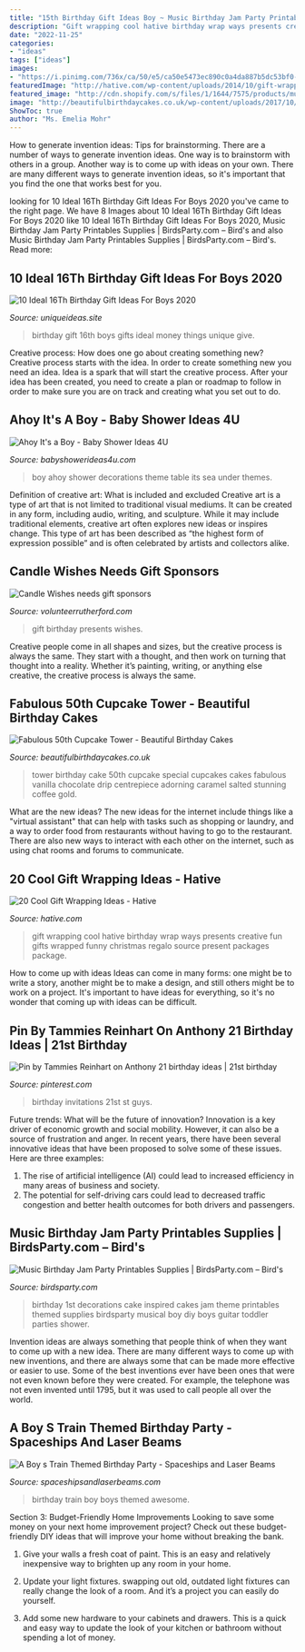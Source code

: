 ```yaml
---
title: "15th Birthday Gift Ideas Boy ~ Music Birthday Jam Party Printables Supplies"
description: "Gift wrapping cool hative birthday wrap ways presents creative fun gifts wrapped funny christmas regalo source present packages package"
date: "2022-11-25"
categories:
- "ideas"
tags: ["ideas"]
images:
- "https://i.pinimg.com/736x/ca/50/e5/ca50e5473ec890c0a4da887b5dc53bf0--st-birthday-invitations--birthday.jpg"
featuredImage: "http://hative.com/wp-content/uploads/2014/10/gift-wrapping-ideas/4-cool-gift-wrapping-ideas.jpg"
featured_image: "http://cdn.shopify.com/s/files/1/1644/7575/products/musical-birthday-cake-guitar-piano-record_1024x1024.png?v=1481200591"
image: "http://beautifulbirthdaycakes.co.uk/wp-content/uploads/2017/10/IMG_1192-768x1024.jpg"
ShowToc: true
author: "Ms. Emelia Mohr"
---
```



How to generate invention ideas: Tips for brainstorming.
There are a number of ways to generate invention ideas. One way is to brainstorm with others in a group. Another way is to come up with ideas on your own. There are many different ways to generate invention ideas, so it's important that you find the one that works best for you.

	

		
looking for 10 Ideal 16Th Birthday Gift Ideas For Boys 2020 you've came to the right page. We have 8 Images about 10 Ideal 16Th Birthday Gift Ideas For Boys 2020 like 10 Ideal 16Th Birthday Gift Ideas For Boys 2020, Music Birthday Jam Party Printables Supplies | BirdsParty.com – Bird&#039;s and also Music Birthday Jam Party Printables Supplies | BirdsParty.com – Bird&#039;s. Read more:
		
    
## 10 Ideal 16Th Birthday Gift Ideas For Boys 2020

<img loading=lazy src="https://www.uniqueideas.site/wp-content/uploads/creative-way-to-give-money-as-a-birthday-gift-gifts-and-things-2.jpg" onerror="this.onerror=null;this.src='https://tse1.mm.bing.net/th?id=OIP.c43two8i_XfT2naRb8Th2QHaJ4&amp;pid=15.1';" alt="10 Ideal 16Th Birthday Gift Ideas For Boys 2020">

_Source: uniqueideas.site_

>birthday gift 16th boys gifts ideal money things unique give. 

	

Creative process: How does one go about creating something new?
Creative process starts with the idea. In order to create something new you need an idea. Idea is a spark that will start the creative process. After your idea has been created, you need to create a plan or roadmap to follow in order to make sure you are on track and creating what you set out to do.

    
## Ahoy It&#039;s A Boy - Baby Shower Ideas 4U

<img loading=lazy src="https://babyshowerideas4u.com/wp-content/uploads/2014/04/ahoy-its-a-boy-baby-shower-ahoy-its-a-boy-decorations-on-the-table-under-the-sea-theme.jpg" onerror="this.onerror=null;this.src='https://tse2.mm.bing.net/th?id=OIP.457GiStxajykugK7-lEXxAHaE7&amp;pid=15.1';" alt="Ahoy It&#039;s a Boy - Baby Shower Ideas 4U">

_Source: babyshowerideas4u.com_

>boy ahoy shower decorations theme table its sea under themes. 

	

Definition of creative art: What is included and excluded
Creative art is a type of art that is not limited to traditional visual mediums. It can be created in any form, including audio, writing, and sculpture. While it may include traditional elements, creative art often explores new ideas or inspires change. This type of art has been described as “the highest form of expression possible” and is often celebrated by artists and collectors alike.

    
## Candle Wishes Needs Gift Sponsors

<img loading=lazy src="http://volunteerrutherford.com/wp-content/uploads/2016/08/Birthday-Presents-box.jpg" onerror="this.onerror=null;this.src='https://tse1.mm.bing.net/th?id=OIP.Iw8htg9IPZaaJIcyR2zR8gHaE8&amp;pid=15.1';" alt="Candle Wishes needs gift sponsors">

_Source: volunteerrutherford.com_

>gift birthday presents wishes. 

	

Creative people come in all shapes and sizes, but the creative process is always the same. They start with a thought, and then work on turning that thought into a reality. Whether it’s painting, writing, or anything else creative, the creative process is always the same.

    
## Fabulous 50th Cupcake Tower - Beautiful Birthday Cakes

<img loading=lazy src="http://beautifulbirthdaycakes.co.uk/wp-content/uploads/2017/10/IMG_1192-768x1024.jpg" onerror="this.onerror=null;this.src='https://tse4.mm.bing.net/th?id=OIP.zcu20uijraf2QM2Is2j3VQHaJ4&amp;pid=15.1';" alt="Fabulous 50th Cupcake Tower - Beautiful Birthday Cakes">

_Source: beautifulbirthdaycakes.co.uk_

>tower birthday cake 50th cupcake special cupcakes cakes fabulous vanilla chocolate drip centrepiece adorning caramel salted stunning coffee gold. 

	

What are the new ideas?
The new ideas for the internet include things like a "virtual assistant" that can help with tasks such as shopping or laundry, and a way to order food from restaurants without having to go to the restaurant. There are also new ways to interact with each other on the internet, such as using chat rooms and forums to communicate.

    
## 20 Cool Gift Wrapping Ideas - Hative

<img loading=lazy src="http://hative.com/wp-content/uploads/2014/10/gift-wrapping-ideas/4-cool-gift-wrapping-ideas.jpg" onerror="this.onerror=null;this.src='https://tse3.mm.bing.net/th?id=OIP.DM290G5GGwFg2ZJmXLjxnAHaLH&amp;pid=15.1';" alt="20 Cool Gift Wrapping Ideas - Hative">

_Source: hative.com_

>gift wrapping cool hative birthday wrap ways presents creative fun gifts wrapped funny christmas regalo source present packages package. 

	

How to come up with ideas
Ideas can come in many forms: one might be to write a story, another might be to make a design, and still others might be to work on a project. It's important to have ideas for everything, so it's no wonder that coming up with ideas can be difficult.

    
## Pin By Tammies Reinhart On Anthony 21 Birthday Ideas | 21st Birthday

<img loading=lazy src="https://i.pinimg.com/736x/ca/50/e5/ca50e5473ec890c0a4da887b5dc53bf0--st-birthday-invitations--birthday.jpg" onerror="this.onerror=null;this.src='https://tse3.mm.bing.net/th?id=OIP._nqu3tZg1w798bMMS7W4oQHaKU&amp;pid=15.1';" alt="Pin by Tammies Reinhart on Anthony 21 birthday ideas | 21st birthday">

_Source: pinterest.com_

>birthday invitations 21st st guys. 

	

Future trends: What will be the future of innovation?
Innovation is a key driver of economic growth and social mobility. However, it can also be a source of frustration and anger. In recent years, there have been several innovative ideas that have been proposed to solve some of these issues. Here are three examples:
1. The rise of artificial intelligence (AI) could lead to increased efficiency in many areas of business and society.
2. The potential for self-driving cars could lead to decreased traffic congestion and better health outcomes for both drivers and passengers.

    
## Music Birthday Jam Party Printables Supplies | BirdsParty.com – Bird&#039;s

<img loading=lazy src="http://cdn.shopify.com/s/files/1/1644/7575/products/musical-birthday-cake-guitar-piano-record_1024x1024.png?v=1481200591" onerror="this.onerror=null;this.src='https://tse3.mm.bing.net/th?id=OIP.eeHqKGvqvrEU1upkL7stvgHaKr&amp;pid=15.1';" alt="Music Birthday Jam Party Printables Supplies | BirdsParty.com – Bird&#039;s">

_Source: birdsparty.com_

>birthday 1st decorations cake inspired cakes jam theme printables themed supplies birdsparty musical boy diy boys guitar toddler parties shower. 

	

Invention ideas are always something that people think of when they want to come up with a new idea. There are many different ways to come up with new inventions, and there are always some that can be made more effective or easier to use. Some of the best inventions ever have been ones that were not even known before they were created. For example, the telephone was not even invented until 1795, but it was used to call people all over the world.

    
## A Boy S Train Themed Birthday Party - Spaceships And Laser Beams

<img loading=lazy src="https://spaceshipsandlaserbeams.com/wp-content/uploads/2015/09/train-birthday-party-ideas.jpg" onerror="this.onerror=null;this.src='https://tse1.mm.bing.net/th?id=OIP.Ktnl4IjrqaZJbCB8yoaqUAHaLH&amp;pid=15.1';" alt="A Boy s Train Themed Birthday Party - Spaceships and Laser Beams">

_Source: spaceshipsandlaserbeams.com_

>birthday train boy boys themed awesome. 

	

Section 3: Budget-Friendly Home Improvements
Looking to save some money on your next home improvement project? Check out these budget-friendly DIY ideas that will improve your home without breaking the bank.
1. Give your walls a fresh coat of paint. This is an easy and relatively inexpensive way to brighten up any room in your home.

2. Update your light fixtures. swapping out old, outdated light fixtures can really change the look of a room. And it’s a project you can easily do yourself.

3. Add some new hardware to your cabinets and drawers. This is a quick and easy way to update the look of your kitchen or bathroom without spending a lot of money.

